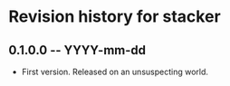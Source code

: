 # Revision history for stacker

## 0.1.0.0 -- YYYY-mm-dd

* First version. Released on an unsuspecting world.
